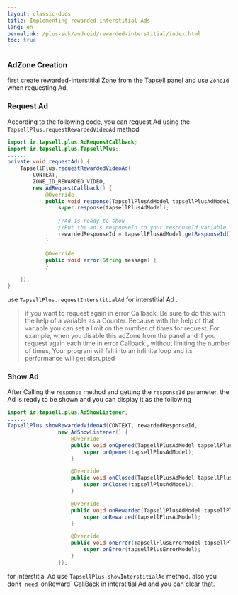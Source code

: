 ```yaml
---
layout: classic-docs
title: Implementing rewarded-interstitial Ads
lang: en
permalink: /plus-sdk/android/rewarded-interstitial/index.html
toc: true
---
```

### AdZone Creation
first create rewarded-interstitial Zone from the [Tapsell panel](https://dashboard.tapsell.ir/) and use `ZoneId` when requesting Ad.

### Request Ad
According to the following code, you can request Ad using the `TapsellPlus.requestRewardedVideoAd` method
```java
import ir.tapsell.plus.AdRequestCallback;
import ir.tapsell.plus.TapsellPlus;
.......
private void requestAd() {
    TapsellPlus.requestRewardedVideoAd(
        CONTEXT,
        ZONE_ID_REWARDED_VIDEO,
        new AdRequestCallback() {
            @Override
            public void response(TapsellPlusAdModel tapsellPlusAdModel) {
                super.response(tapsellPlusAdModel);
                
                //Ad is ready to show
                //Put the ad's responseId to your responseId variable
                rewardedResponseId = tapsellPlusAdModel.getResponseId();
            }

            @Override
            public void error(String message) {
            }

    });
}
```

use `TapsellPlus.requestInterstitialAd` for interstitial Ad .

> if you want to request again in error Callback, Be sure to do this with the help of a variable as a Counter.
Because with the help of that variable you can set a limit on the number of times for request.
For example, when you disable this adZone from the panel and if you request again each time in error Callback , without limiting the number of times, 
Your program will fall into an infinite loop and its performance will get disrupted

### Show Ad
After Calling the `response` method and getting the `responseId` parameter, the Ad is ready to be shown and you can display it as the following

```java
import ir.tapsell.plus.AdShowListener;
.......
TapsellPlus.showRewardedVideoAd(CONTEXT, rewardedResponseId,
                new AdShowListener() {
                    @Override
                    public void onOpened(TapsellPlusAdModel tapsellPlusAdModel) {
                        super.onOpened(tapsellPlusAdModel);
                    }

                    @Override
                    public void onClosed(TapsellPlusAdModel tapsellPlusAdModel) {
                        super.onClosed(tapsellPlusAdModel);
                    }

                    @Override
                    public void onRewarded(TapsellPlusAdModel tapsellPlusAdModel) {
                        super.onRewarded(tapsellPlusAdModel);
                    }

                    @Override
                    public void onError(TapsellPlusErrorModel tapsellPlusErrorModel) {
                        super.onError(tapsellPlusErrorModel);
                    }
                });
```
for interstitial Ad use `TapsellPlus.showInterstitialAd` method. also  you don`t need `onReward` CallBack in interstitial Ad and you can clear that.
